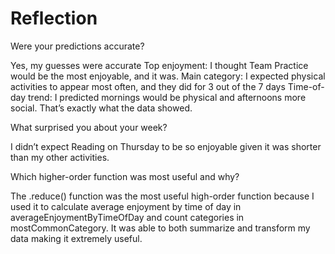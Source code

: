 # Reflection

Were your predictions accurate?

Yes, my guesses were accurate
Top enjoyment: I thought Team Practice would be the most enjoyable, and it was.
Main category: I expected physical activities to appear most often, and they did for 3 out of the 7 days
Time-of-day trend: I predicted mornings would be physical and afternoons more social. That’s exactly what the data showed.

What surprised you about your week?

I didn’t expect Reading on Thursday to be so enjoyable given it was shorter than my other activities.

Which higher-order function was most useful and why?

The .reduce() function was the most useful high-order function because I used it to calculate average enjoyment by time of day in averageEnjoymentByTimeOfDay and count categories in mostCommonCategory. It was able to both summarize and transform my data making it extremely useful.
